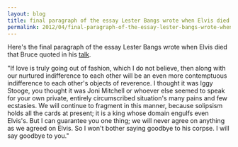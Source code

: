 ```yaml
---
layout: blog
title: final paragraph of the essay Lester Bangs wrote when Elvis died
permalink: 2012/04/final-paragraph-of-the-essay-lester-bangs-wrote-when-elvis-died
---
```


Here's the final paragraph of the essay Lester Bangs wrote when Elvis died that Bruce quoted in his <a href="http://axel.me/9x" target="_blank">talk</a>.

"If love is truly going out of fashion, which I do not believe, then along with our nurtured indifference to each other will be an even more contemptuous indifference to each other's objects of reverence. I thought it was Iggy Stooge, you thought it was Joni Mitchell or whoever else seemed to speak for your own private, entirely circumscribed situation's many pains and few ecstasies. We will continue to fragment in this manner, because solipsism holds all the cards at present; it is a king whose domain engulfs even Elvis's. But I can guarantee you one thing; we will never agree on anything as we agreed on Elvis. So I won't bother saying goodbye to his corpse. I will say goodbye to you."
